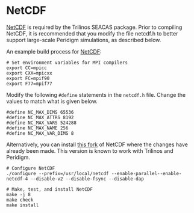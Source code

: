 # NetCDF

[NetCDF](https://github.com/Unidata/netcdf-c/releases) is required by the Trilinos SEACAS package. 
Prior to compiling NetCDF, it is recommended that you modify the file netcdf.h to better support 
large-scale Peridigm simulations, as described below.

An example build process for [NetCDF](https://github.com/Unidata/netcdf-c/releases):


````
# Set environment variables for MPI compilers
export CC=mpicc
export CXX=mpicxx
export FC=mpif90
export F77=mpif77
````

Modify the following `#define` statements in the `netcdf.h` file.  Change the values to match what is given below.

````
#define NC_MAX_DIMS 65536                                                                                                    
#define NC_MAX_ATTRS 8192                                                                                      
#define NC_MAX_VARS 524288                                                                                                    
#define NC_MAX_NAME 256                                                                                                      
#define NC_MAX_VAR_DIMS 8   
````

Alternatively, you can install [this fork](https://github.com/johntfoster/netcdf-c) of NetCDF where the changes have already
been made.  This version is known to work with Trilinos and Peridigm.

````
# Configure NetCDF
./configure --prefix=/usr/local/netcdf --enable-parallel--enable-netcdf-4 --disable-v2 --disable-fsync --disable-dap
````

````
# Make, test, and install NetCDF
make -j 8
make check
make install
````
